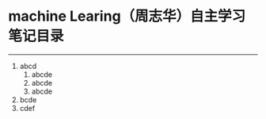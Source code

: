 # machine Learing（**周志华**）自主学习笔记目录 
---
1. abcd
    1. abcde
    2. abcde
    3. abcde
2. bcde
3. cdef





